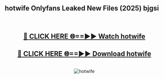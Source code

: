 <h2>hotwife Onlyfans Leaked New Files (2025) bjgsi</h2>
<br>
<div align="center">
<h2><a href="https://mediafiles.top/hotwife&ref=git" rel="nofollow">🔴 CLICK HERE 🌐==►► Watch hotwife</a></h2>
<h2><a href="https://mediafiles.top/hotwife&ref=git" rel="nofollow">🔴 CLICK HERE 🌐==►► Download hotwife</a></h2>
<br>
<a href="https://mediafiles.top/hotwife&ref=git" rel="nofollow" data-target="animated-image.originalLink"><img src="https://i.ibb.co.com/xMMVF88/686577567.gif" alt="hotwife" style="max-width: 100%; display: inline-block;" data-target="animated-image.originalImage"></a>
</div>
<br>
<br>